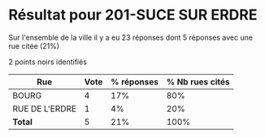 # Résultat pour 201-SUCE SUR ERDRE

Sur l'ensemble de la ville il y a eu 23 réponses dont 5 réponses avec une rue citée (21%)

2 points noirs identifiés

| Rue | Vote | % réponses | % Nb rues cités|
|-----|------|------------|----------------|
| BOURG | 4 | 17% | 80%|
| RUE DE L'ERDRE | 1 | 4% | 20%|
| **Total** | 5 | 21% | 100%|

